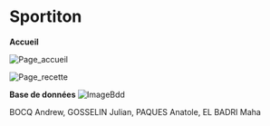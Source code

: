 # Sportiton

**Accueil**

![Page_accueil](https://raw.githubusercontent.com/Anatpqs/MarmitonDuPauvre/main/Images/sportiton.PNG)

![Page_recette](https://raw.githubusercontent.com/Anatpqs/MarmitonDuPauvre/main/Images/recette_cookie.png)



**Base de données**
![ImageBdd](https://raw.githubusercontent.com/Anatpqs/MarmitonDuPauvre/main/bdd/Bdd.png)


BOCQ Andrew, GOSSELIN Julian, PAQUES Anatole, EL BADRI Maha 

